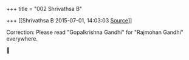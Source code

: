 +++
title = "002 Shrivathsa B"

+++
[[Shrivathsa B	2015-07-01, 14:03:03 [Source](https://groups.google.com/g/samskrita/c/AUjlAn7VBVs)]]



Correction: Please read "Gopalkrishna Gandhi" for "Rajmohan Gandhi" everywhere.  



